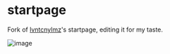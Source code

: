# startpage
Fork of [lvntcnylmz](https://github.com/lvntcnylmz/startpage)'s startpage, editing it for my taste.


![image](https://github.com/vajdao/startpage/assets/123484746/63d7cd83-a97c-4d3e-8fc1-f727c79e1e12)
